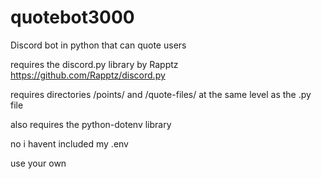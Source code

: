 # quotebot3000
Discord bot in python that can quote users

requires the discord.py library by Rapptz https://github.com/Rapptz/discord.py

requires directories /points/ and /quote-files/ at the same level as the .py file

also requires the python-dotenv library

no i havent included my .env

use your own
